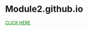 # Module2.github.io
<a href=https://abmarne.github.io/Module2.github.io/>CLICK HERE</a>
<style>
a {
  color: green;
  </style>
